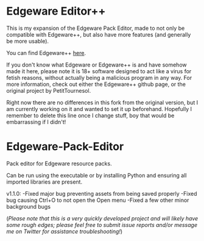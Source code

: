 # Edgeware Editor++

This is my expansion of the Edgeware Pack Editor, made to not only be compatible with Edgeware++, but also have more features (and generally be more usable).

You can find Edgeware++ [here](https://github.com/araten10/EdgewarePlusPlus).

If you don't know what Edgeware or Edgeware++ is and have somehow made it here, please note it is 18+ software designed to act like a virus for fetish reasons, without actually being a malicious program in any way. For more information, check out either the Edgeware++ github page, or the original project by PetitTournesol.

Right now there are no differences in this fork from the original version, but I am currently working on it and wanted to set it up beforehand. Hopefully I remember to delete this line once I change stuff, boy that would be embarrassing if I didn't!

# Edgeware-Pack-Editor

Pack editor for Edgeware resource packs.

Can be run using the executable or by installing Python and ensuring all imported libraries are present.

v1.1.0:
  -Fixed major bug preventing assets from being saved properly
  -Fixed bug causing Ctrl+O to not open the Open menu
  -Fixed a few other minor background bugs


(*Please note that this is a very quickly developed project and will likely have some rough edges; please feel free to submit issue reports and/or message me on Twitter for assistance troubleshooting!*)
